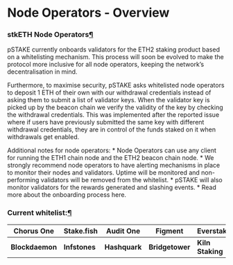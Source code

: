 # Node Operators - Overview

### stkETH Node Operators[¶](broken-reference) <a href="#stketh-node-operators" id="stketh-node-operators"></a>

pSTAKE currently onboards validators for the ETH2 staking product based on a whitelisting mechanism. This process will soon be evolved to make the protocol more inclusive for all node operators, keeping the network’s decentralisation in mind.

Furthermore, to maximise security, pSTAKE asks whitelisted node operators to deposit 1 ETH of their own with our withdrawal credentials instead of asking them to submit a list of validator keys. When the validator key is picked up by the beacon chain we verify the validity of the key by checking the withdrawal credentials. This was implemented after the reported issue where if users have previously submitted the same key with different withdrawal credentials, they are in control of the funds staked on it when withdrawals get enabled.

Additional notes for node operators: \* Node Operators can use any client for running the ETH1 chain node and the ETH2 beacon chain node. \* We strongly recommend node operators to have alerting mechanisms in place to monitor their nodes and validators. Uptime will be monitored and non-performing validators will be removed from the whitelist. \* pSTAKE will also monitor validators for the rewards generated and slashing events. \* Read more about the onboarding process here.

### Current whitelist:[¶](broken-reference) <a href="#current-whitelist" id="current-whitelist"></a>

| Chorus One      | Stake.fish    | Audit One     | Figment         | Everstake        |
| --------------- | ------------- | ------------- | --------------- | ---------------- |
| **Blockdaemon** | **Infstones** | **Hashquark** | **Bridgetower** | **Kiln Staking** |
